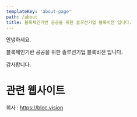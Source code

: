 ```yaml
---
templateKey: 'about-page'
path: /about
title: 블록체인기반 공공을 위한 솔루션기업 블록비전 입니다.
---
```


안녕하세요.

블록체인기반 공공을 위한 솔루션기업 블록비전 입니다.

감사합니다.

# 관련 웹사이트

회사 : <https://bloc.vision>